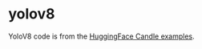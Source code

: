 <!--
SPDX-FileCopyrightText: © 2024 David Bliss

SPDX-License-Identifier: GFDL-1.3-or-later
-->

# yolov8

YoloV8 code is from the [HuggingFace Candle examples](https://github.com/huggingface/candle).
